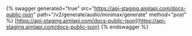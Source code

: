 {% swagger generated="true" src="https://api-staging.aimlapi.com/docs-public-json" path="/v2/generate/audio/minimax/generate" method="post"
%}
[https://api-staging.aimlapi.com/docs-public-json](https://api-staging.aimlapi.com/docs-public-json)
{% endswagger %}